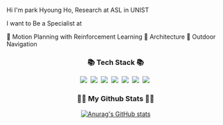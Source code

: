 Hi I'm park Hyoung Ho, Research at ASL in UNIST

I want to Be a Specialist at

🔭 Motion Planning with Reinforcement Learning </h3>
🌱 Architecture </h3>
👯 Outdoor Navigation


<h3 align="center">📚 Tech Stack 📚</h3>
<p align="center">
  <img src="https://img.shields.io/badge/Python-3766AB?style=flat-square&logo=Python&logoColor=white"/></a>&nbsp 
  <img src="https://img.shields.io/badge/C++-D24939?style=flat-square&logo=C++&logoColor=white"/></a>&nbsp
  <img src="https://img.shields.io/badge/C-D24939?style=flat-square&logo=C&logoColor=white"/></a>&nbsp
  <img src="https://img.shields.io/badge/Notion-D24939?style=flat-square&logo=Notion&logoColor=white"/></a>&nbsp
  <img src="https://img.shields.io/badge/Docker-2496ED?style=flat-square&logo=Docker&logoColor=white"/></a>&nbsp 
  <img src="https://img.shields.io/badge/ROS-D24939?style=flat-square&logo=ROS&logoColor=white"/></a>&nbsp 
  <img src="https://img.shields.io/badge/ROS2-D24939?style=flat-square&logo=ROS2&logoColor=white"/></a>&nbsp 
</p>


<h3 align="center">👩‍💻 My Github Stats 👩‍💻</h3>
<div align="center">

[![Anurag's GitHub stats](https://github-readme-stats.vercel.app/api?username=qwertyBBeers&hide_title=true&show_icons=true&include_all_commits=true&disable_animations=true&theme=vue)](https://github.com/qwertyBBeers/github-readme-stats)
</div>




<!--
<div align="center">
<a href="s">
  <img src="https://github-readme-stats.vercel.app/api/top-langs/?username=qwertyBBeers&exclude_repo=dkssud8150.github.io&layout=compact&theme=tokyonight" />
</a>
<a href="s">
  <img src="https://github-readme-stats.vercel.app/api?username=qwertyBBeers&theme=tokyonight&show_icons=true" width="42%" />
</a>
</div>
-->

